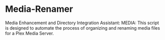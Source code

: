 # Media-Renamer
Media Enhancement and Directory Integration Assistant: MEDIA: This script is designed to automate the process of organizing and renaming media files for a Plex Media Server. 
